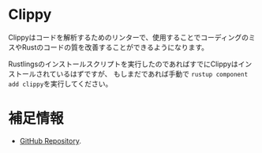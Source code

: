 # Clippy

Clippyはコードを解析するためのリンターで、使用することでコーディングのミスやRustのコードの質を改善することができるようになります。

Rustlingsのインストールスクリプトを実行したのであればすでにClippyはインストールされているはずですが、
もしまだであれば手動で `rustup component add clippy`を実行してください。

# 補足情報

- [GitHub Repository](https://github.com/rust-lang/rust-clippy).
